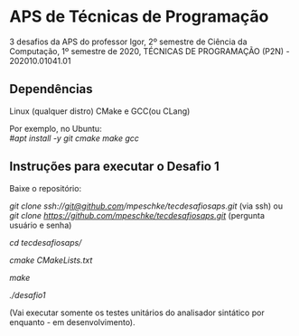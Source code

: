 # APS de Técnicas de Programação

3 desafios da APS do professor Igor, 2º semestre de Ciência da Computação, 1º semestre de 2020, TÉCNICAS DE PROGRAMAÇÃO (P2N) - 202010.01041.01

## Dependências

Linux (qualquer distro)
CMake e GCC(ou CLang)

Por exemplo, no Ubuntu:  
*#apt install -y git cmake make gcc*

## Instruções para executar o Desafio 1

Baixe o repositório:

*git clone ssh://git@github.com/mpeschke/tecdesafiosaps.git* (via ssh) ou
*git clone https://github.com/mpeschke/tecdesafiosaps.git* (pergunta usuário e senha)

*cd tecdesafiosaps/*

*cmake CMakeLists.txt*

*make*

*./desafio1*

(Vai executar somente os testes unitários do analisador sintático por enquanto - em desenvolvimento).

